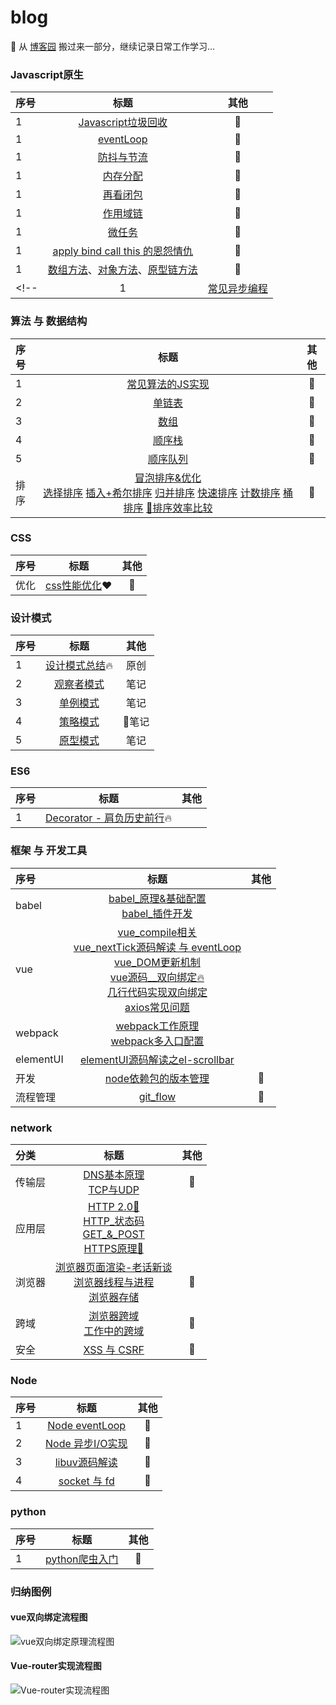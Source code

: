 # blog
🌈 从 [博客园](https://home.cnblogs.com/HXW-from-DJTU/) 搬过来一部分，继续记录日常工作学习...

### Javascript原生

| 序号 | 标题 | 其他 |
| :------| :------: | :------: |
| 1 | [Javascript垃圾回收](/JS/GC.md)| 📒 |
| 1 | [eventLoop](/JS/eventloop.md)| 📒 |
| 1 | [防抖与节流](/JS/debounce.md)| 📒 |
| 1 | [内存分配](/JS/memory_allocation.md)| 📒 |
| 1 | [再看闭包](/JS/closure.md)| 📒 |
| 1 | [作用域链](/JS/[[SCOPE]].md)| 📒 |
| 1 | [微任务](/JS/microTask.md)| 📒 |
| 1 | [apply bind call this 的恩怨情仇 ](/JS/apply_call_bind_this.md)  | 📒 |
| 1 | [数组方法](/JS/ARRAY_FUNC.md)、[对象方法](/JS/OOJECT_FUNC.md)、[原型链方法](/JS/JS_COMMON_FUNC.md)| 📒 |
<!-- | 1 | [常见异步编程](/JS/async_coding.md)| 📒 | -->

### 算法 与 数据结构
| 序号 | 标题 | 其他 |
| :------| :------: | :------: |
| 1 | [常见算法的JS实现](/algorithm/common.md/)| 📒 |
| 2 | [单链表](/algorithm/data_structure/linkedlist/)| 📒 |
| 3 | [数组](/algorithm/data_structure/array/)| 📒 |
| 4 | [顺序栈](/algorithm/data_structure/stack/)| 📒 |
| 5 | [顺序队列](/algorithm/data_structure/queue/)| 📒 |
| 排序 | [冒泡排序&优化](/algorithm/data_structure/sort/BubbleSort.js) <br>[选择排序](/algorithm/data_structure/sort/SelectSort.js) [插入+希尔排序](/algorithm/data_structure/sort/InsertSort.js) [归并排序](/algorithm/data_structure/sort/MergeSort.js) [快速排序](/algorithm/data_structure/sort/QuickSort.js) [计数排序](/algorithm/data_structure/sort/CountSort.js) [桶排序](/algorithm/data_structure/sort/BucketSort.js) [🔅排序效率比较](/algorithm/data_structure/sort/index.js)| 📒 |

### CSS

| 序号 | 标题 | 其他 |
| :------| :------: | :------: |
| 优化 | [css性能优化](/CSS/css_optimize.md)❤️| 📒 |

### 设计模式

| 序号 | 标题 | 其他 |
| :------| :------: | :------: |
| 1 | [设计模式总结](/design_mode/prototype.md):fire: | 原创 |
| 2 | [观察者模式](/design_mode/observer.md)  | 笔记 |
| 3 | [单例模式](/design_mode/singleton.md) | 笔记 |
| 4 | [策略模式](/design_mode/strategy.md)   | 笔记 |
| 5 | [原型模式](/design_mode/prototype.md)    | 笔记 |


### ES6
<!-- [es6 class](/network/ES6/es6_class.md)     
[类的继承](/network/ES6/es6_%E7%B1%BB%E7%9A%84%E7%BB%A7%E6%89%BF.md)     
[async 下的异步编程](/network/ES6/async_await_conding.md)    -->

| 序号 | 标题 | 其他 |
| :------| :------: | :------: |
| 1 | [Decorator - 肩负历史前行](/ES6/decorator.md):fire: |  |


### 框架 与 开发工具
| 序号 | 标题 | 其他 |
| :------| :------: | :------: |
| babel | [babel_原理&基础配置](./project_build/babel.md) <br> [babel_插件开发](./project_build/babel_plugin_dev.md) |  |
| vue | [vue_compile相关](/vue/vue_render.md) <br>[vue_nextTick源码解读 与 eventLoop](./vue/nextTick.md) <br> [vue_DOM更新机制](./vue/vue_dom_nextTick.md)<br> [vue源码__双向绑定:fire:](./vue/Vue_twoway_binding.md) <br> [几行代码实现双向绑定](/network/vue/vue%E5%8F%8C%E5%90%91%E7%BB%91%E5%AE%9A%E6%A8%A1%E6%8B%9F.md) <br> [axios常见问题](/network/vue/axios%E5%B8%B8%E8%A7%81%E9%97%AE%E9%A2%98.md)     |  |
| webpack | [webpack工作原理](/project_build/webpack/how_webpack_work.md)<br>[webpack多入口配置](./project_build/webpack/multi_entry.md)    |  |
| elementUI | [elementUI源码解读之el-scrollbar](/network/elementUI/elementUI%E6%BA%90%E7%A0%81%E8%A7%A3%E8%AF%BB%E4%B9%8Bel-scrollbar.md)    |  |
| 开发 | [node依赖包的版本管理](/project/node_module_manage.md)| 📒 |  
| 流程管理 | [git_flow](/project_build/git/git_flow.md)| 📒 |  

<!-- [Vue组件数据流](/network/vue/Vue%E7%BB%84%E4%BB%B6%E6%95%B0%E6%8D%AE%E6%B5%81.md)      -->

### network
| 分类 | 标题 | 其他 |
| :------| :------: | :------: |
| 传输层 | [DNS基本原理](/network/DNS.md)<br>[TCP与UDP](/network/network_class/TCP.md)| 📒 |
| 应用层 | [HTTP 2.0🔱](/network/http/http2.0.md)<br> [HTTP_状态码](/network/status_code.md) <br> [GET_&_POST](/JS/post_get.md) <br>  [HTTPS原理🔱](/network/http/https.md)|  |
| 浏览器 | [浏览器页面渲染-老话新谈](/network/how_browser_work.md)<br>[浏览器线程与进程](/browser/JS_browser_thread.md)<br>[浏览器存储](/borwser/browser_storage.md)| 📒 |
| 跨域 | [浏览器跨域](/browser/CORS.md) <br> [工作中的跨域](/browser/CORS_ON_WORK.md)| 📒 |
| 安全 | [XSS 与 CSRF](/browser/CSRF_XSS.md)| 📒 |

### Node
| 序号 | 标题 | 其他 |
| :------| :------: | :------: |
| 1 | [Node eventLoop](/node/core/eventloop_in_node.md) | 📒 |
| 2 | [Node 异步I/O实现](/node/core/node_io.md)| 📒 |
| 3 | [libuv源码解读](/node/core/libuv/libUV.md)| 📒 |
| 4 | [socket 与 fd](/network/socket.md)| 📒 |

### python
| 序号 | 标题 | 其他 |
| :------| :------: | :------: |
| 1 | [python爬虫入门](/python/python/crawler.md)| 📒 |  

### 归纳图例
#### vue双向绑定流程图
![vue双向绑定原理流程图](./vue/Vue_twoway_binding.png)


#### Vue-router实现流程图
![Vue-router实现流程图](./vue/vue-router/Vue-router.png)



